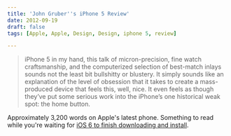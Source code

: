 ```yaml
---
title: 'John Gruber''s iPhone 5 Review'
date: 2012-09-19
draft: false
tags: [Apple, Apple, Design, Design, iphone 5, review]

---
```


> iPhone 5 in my hand, this talk of micron-precision, fine watch craftsmanship, and the computerized selection of best-match inlays sounds not the least bit bullshitty or blustery. It simply sounds like an explanation of the level of obsession that it takes to create a mass-produced device that feels this, well, nice. It even feels as though they’ve put some serious work into the iPhone’s one historical weak spot: the home button.

Approximately 3,200 words on Apple's latest phone. Something to read while you're waiting for [iOS 6 to finish downloading and install](http://www.macrumors.com/2012/09/19/apple-releases-ios-6/).